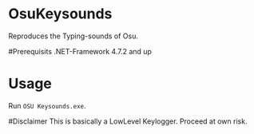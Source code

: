 # OsuKeysounds
Reproduces the Typing-sounds of Osu.

#Prerequisits
.NET-Framework 4.7.2 and up

# Usage
Run `OSU Keysounds.exe`.

#Disclaimer
This is basically a LowLevel Keylogger. Proceed at own risk.